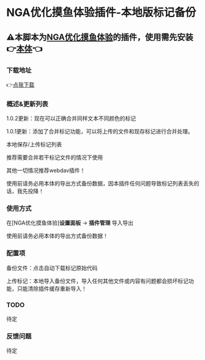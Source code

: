 # NGA优化摸鱼体验插件-本地版标记备份

## ⚠本脚本为[NGA优化摸鱼体验](https://greasyfork.org/zh-CN/scripts/393991-nga%E4%BC%98%E5%8C%96%E6%91%B8%E9%B1%BC%E4%BD%93%E9%AA%8C)的插件，使用需先安装👉[本体](https://greasyfork.org/zh-CN/scripts/393991-nga%E4%BC%98%E5%8C%96%E6%91%B8%E9%B1%BC%E4%BD%93%E9%AA%8C)👈

### 下载地址

👉[点我下载](https://greasyfork.org/zh-CN/scripts/489936)

### 概述&更新列表

1.0.2更新：现在可以正确合并同样文本不同颜色的标记

1.0.1更新：添加了合并标记功能，可以将上传的文件和现存标记进行合并处理。

本地保存/上传标记列表

推荐需要合并若干标记文件的情况下使用

其他一切情况推荐webdav插件！

使用前请务必用本体的导出方式备份数据，因本插件任何问题导致标记列表丢失的话，我先投降！

### 使用方式

在[NGA优化摸鱼体验]**设置面板** -> **插件管理** 导入导出

使用前请务必用本体的导出方式备份数据！

### 配置项

备份文件：点击自动下载标记原始代码

上传标记：本地导入备份文件，导入任何其他文件或内容有问题都会损坏标记功能，只能清除插件缓存重新导入！

### TODO

待定

### 反馈问题

待定